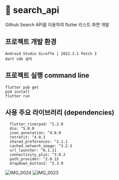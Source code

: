 #  🌈 search_api

Github Search API를 이용하여 flutter 리스트 화면 개발

##  프로젝트 개발 환경
```
Android Studio Giraffe | 2022.3.1 Patch 3
dart sdk 설치 
```

##  프로젝트 실행 command line  
```
flutter pub get
pod install
flutter run
```

##  사용 주요 라이브러리 (dependencies)
```
  flutter_riverpod: ^2.2.0 
  dio: ^5.0.0
  json_annotation: ^4.8.0
  retrofit: ^4.0.1
  shared_preferences: ^2.1.1
  cached_network_image: ^3.2.3
  url_launcher: ^6.1.11
  connectivity_plus: ^3.0.2
  path_provider: ^2.0.15
  dropdown_button2: ^2.3.9 
```

![IMG_0024](https://github.com/ziantnew/github_search/assets/46710342/ac3ec1f5-9e6f-4b15-9a42-175463506c14)
![IMG_0023](https://github.com/ziantnew/github_search/assets/46710342/19354bf3-5417-4f11-bd61-544e5a3d5aa5)
